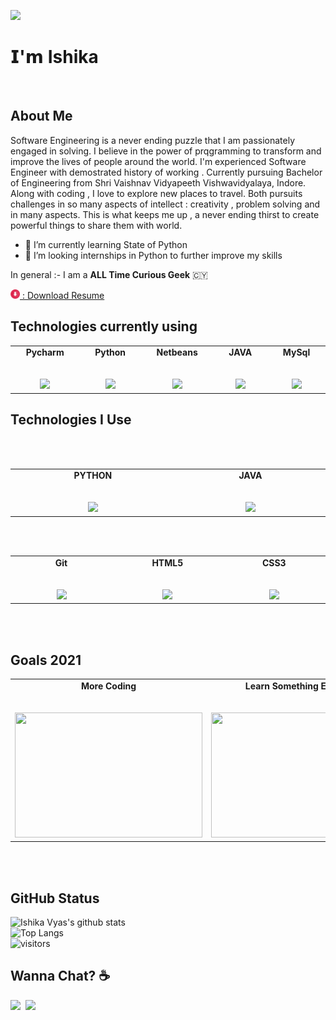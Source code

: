 
<p>
  <img src="https://media.giphy.com/media/xHEPtVlwQ4sJs07clI/giphy.gif" width="200px"></p>

# 𝗜'𝗺 Ishika  
<br>

## About Me
Software Engineering is a never ending puzzle that I am passionately engaged in solving. I believe in the power of prqgramming to transform and improve the lives of people around the world.
I'm experienced Software Engineer with demostrated history of working . Currently pursuing Bachelor of Engineering from Shri Vaishnav Vidyapeeth Vishwavidyalaya, Indore.
Along with coding , I love to explore new places to travel. Both pursuits challenges in so many aspects of intellect : creativity , problem solving and in many aspects.
This is what keeps me up , a never ending thirst to create powerful things to share them with world.
<br>

- 🌱 I’m currently learning State of Python
- 🤝 I’m looking internships in Python to further improve my skills

In general :- I am a **ALL Time Curious Geek**  🇨🇾
<p><a href="https://drive.google.com/file/d/1qmqD4sT4_cO7Rtjf8Kk6CQAgZWmu2al8/view?usp=sharing"><img height="15px"  width="15px" src="https://github.com/shubhamchauda/shubhamchauda/blob/master/1486485559-118arrow-down-download-downloads-downloading-save_81191.png"> : Download Resume</a></p>

## Technologies currently using 
<table>
  <tbody>
    <tr valign="top">
      <td width="10%" align="center">
        <span><strong>Pycharm</strong></span><br><br><br>
        <img height="64px" src="https://seeklogo.com/images/P/pycharm-logo-51B1427388-seeklogo.com.png">
      </td>
      <td width="10%" align="center">
        <span><strong>Python</strong></span><br><br><br>
        <img height="64px" src="https://seeklogo.com/images/P/python-logo-C50EED1930-seeklogo.com.png">
      </td>
      <td width="10%" align="center">
        <span><strong>Netbeans</strong></span><br><br><br>
        <img height="64px" src="https://seeklogo.com/images/N/NetBeans-logo-C762AE6DB8-seeklogo.com.png">
      </td>
      <td width="10%" align="center">
        <span><strong>JAVA</strong></span><br><br><br>
        <img height="64px" src="https://seeklogo.com/images/J/java-logo-7833D1D21A-seeklogo.com.png">
      </td>
      <td width="10%" align="center">
        <span><strong>MySql</strong></span><br><br><br>
        <img height="64px" src="https://seeklogo.com/images/M/mysql-logo-B047FB7790-seeklogo.com.png">
      </td>
      
      

  </tbody>
</table>

## Technologies I Use
<br>
<br>

<table>
  <tbody>
    <tr valign="top">
      <td width="10%" align="center">
        <span><strong>PYTHON</strong></span><br><br><br>
        <img height="64px" src="https://cdn.svgporn.com/logos/python.svg">
      </td>
      <td width="10%" align="center">
        <span><strong>JAVA</strong></span><br><br><br>
        <img height="64px" src="https://cdn.svgporn.com/logos/java.svg">
      </td>
      </tbody>

</table>
<br>
<br>

<table>
  <tbody>
    <tr valign="top">
      <td width="10%" align="center">
        <span><strong>Git</strong></span><br><br><br>
        <img height="64px" src="https://cdn.svgporn.com/logos/git.svg">
       </td> 
      <td width="10%" align="center">
        <span><strong>HTML5</strong></span><br><br><br>
        <img height="64px" src="https://cdn.svgporn.com/logos/html-5.svg">
      </td>  
      <td width="10%" align="center">
        <span><strong>CSS3</strong></span><br><br><br>
        <img height="64px" src="https://cdn.svgporn.com/logos/css-3.svg">
      </td>
      </tbody>
</table>
<br>
<br>

## Goals 2021

<table>
  <tbody>
    <tr valign="top">
      <td width="10%" align="center">
        <span><strong>More Coding</strong></span><br><br><br>
        <img height="200px" src="https://media.giphy.com/media/TilmLMmWrRYYHjLfub/giphy.gif" width="300px">
      </td>
      <td width="10%" align="center">
        <span><strong>Learn Something Everytime</strong></span><br><br><br>
        <img height="200px" src="https://media.giphy.com/media/1jVKrnScBhszwCYSdN/giphy.gif" width="300px">
      </td>
      <td width="10%" align="center">
        <span><strong>Establishment of  Networks</strong></span><br><br><br>
        <img height="200px" src="https://media.giphy.com/media/wjEwvAMkkoUmLOc722/giphy.gif" width="300px">
      </td>
      <td width="10%" align="center">
        <span><strong>Travel And Explore</strong></span><br><br><br>
        <img height="200px" src="https://media.giphy.com/media/l41YnKSInZIQxa2ly/giphy.gif" width="300px">
      </td>
      </tbody>
</table>

<br>
<br>
 
 ## GitHub Status

![Ishika Vyas's github stats](https://github-readme-stats.vercel.app/api?username=ishikavyas18&show_icons=true&theme=radical)
<br>
![Top Langs](https://github-readme-stats.vercel.app/api/top-langs/?username=ishikavyas18&show_icons=true&theme=radical)
<br>
![visitors](https://visitor-badge.glitch.me/badge?page_id=ishikavyas18.ishikavyas18)


## Wanna Chat? ☕

  <a href="https://www.linkedin.com/in/shubham-chauda-a2395a140/">
    <img align="left" width="24px" src="https://github.com/TheDudeThatCode/TheDudeThatCode/blob/master/Assets/Linkedin.svg" />
  </a>

  <a href="mailto:chaudashubham@gmail.com">
    <img align="left" width="26px" src="https://github.com/TheDudeThatCode/TheDudeThatCode/blob/master/Assets/Gmail.svg" />
  </a>
 
